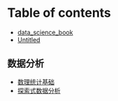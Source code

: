 # Table of contents

* [data\_science\_book](README.md)
* [Untitled](untitled.md)

## 数据分析 <a id="data_analysis"></a>

* [数理统计基础](data_analysis/untitled.md)
* [探索式数据分析](data_analysis/tan-suo-shi-shu-ju-fen-xi.md)

